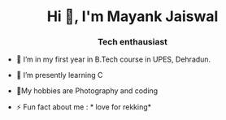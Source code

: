 <h1 align="center">Hi 👋, I'm Mayank Jaiswal </h1>
<h3 align="center"> Tech enthausiast </h3>

- 🔭 I’m in my first year in B.Tech  course in UPES, Dehradun.
- 🌱 I’m presently learning  C
- 💬My hobbies are Photography and coding

- ⚡ Fun fact about me :   * love for rekking*

